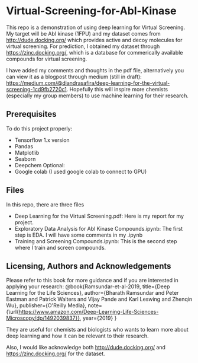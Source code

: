 # Virtual-Screening-for-Abl-Kinase

This repo is a demonstration of using deep learning for Virtual Screening. My target will be Abl kinase (1FPU) and my dataset comes from http://dude.docking.org/ which provides active and decoy molecules for virtual screening. For prediction, I obtained my dataset through https://zinc.docking.org/, which is a database for commerically available compounds for virtual screening.

I have added my comments and thoughts in the pdf file, alternatively you can view it as a blogpost through medium (still in draft): https://medium.com/@diandrasafira/deep-learning-for-the-virtual-screening-1cd9fb2720c1. Hopefully this will inspire more chemists (especially my group members) to use machine learning for their research. 

## Prerequisites
To do this project properly:
- Tensorflow 1.x version
- Pandas
- Matplotlib
- Seaborn
- Deepchem
Optional:
- Google colab (I used google colab to connect to GPU)

## Files
In this repo, there are three files
- Deep Learning for the Virtual Screening.pdf: Here is my report for my project. 
- Exploratory Data Analysis for Abl Kinase Compounds.ipynb: The first step is EDA. I will have some comments in my .ipynb
- Training and Screening Compounds.ipynb: This is the second step where I train and screen compounds.

## Licensing, Authors and Acknowledgements
Please refer to this book for more guidance and if you are interested in applying your research:
@book{Ramsundar-et-al-2019,
    title={Deep Learning for the Life Sciences},
    author={Bharath Ramsundar and Peter Eastman and Patrick Walters and Vijay Pande and Karl Leswing and Zhenqin Wu},
    publisher={O'Reilly Media},
    note={\url{https://www.amazon.com/Deep-Learning-Life-Sciences-Microscopy/dp/1492039837}},
    year={2019}
}

They are useful for chemists and biologists who wants to learn more about deep learning and how it can be relevant to their research. 

Also, I would like acknowledge both http://dude.docking.org/ and https://zinc.docking.org/ for the dataset.


